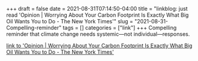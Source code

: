 +++draft = falsedate = 2021-08-31T07:14:50-04:00title = "linkblog: just read 'Opinion | Worrying About Your Carbon Footprint Is Exactly What Big Oil Wants You to Do - The New York Times'"slug = "2021-08-31-Compelling-reminder"tags = []categories = ["link"]+++Compelling reminder that climate change needs systemic—not individual—responses. [link to 'Opinion | Worrying About Your Carbon Footprint Is Exactly What Big Oil Wants You to Do - The New York Times'](https://www.nytimes.com/2021/08/31/opinion/climate-change-carbon-neutral.html)